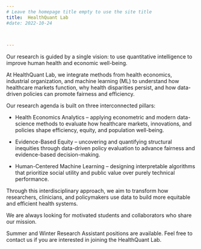 ```yaml
---
# Leave the homepage title empty to use the site title
title:  HealthQuant Lab
#date: 2022-10-24

 
    
---
```


Our research is guided by a single vision: to use quantitative intelligence to improve human health and economic well-being.

At HealthQuant Lab, we integrate methods from health economics, industrial organization, and machine learning (ML) to understand how healthcare markets function, why health disparities persist, and how data-driven policies can promote fairness and efficiency.

Our research agenda is built on three interconnected pillars:

- Health Economics Analytics – applying econometric and modern data-science methods to evaluate how healthcare markets, innovations, and policies shape efficiency, equity, and population well-being.

- Evidence-Based Equity – uncovering and quantifying structural inequities through data-driven policy evaluation to advance fairness and evidence-based decision-making.

- Human-Centered Machine Learning – designing interpretable algorithms that prioritize social utility and public value over purely technical performance.

Through this interdisciplinary approach, we aim to transform how researchers, clinicians, and policymakers use data to build more equitable and efficient health systems.

We are always looking for motivated students and collaborators who share our mission.

Summer and Winter Research Assistant positions are available. Feel free to contact us if you are interested in joining the HealthQuant Lab.
